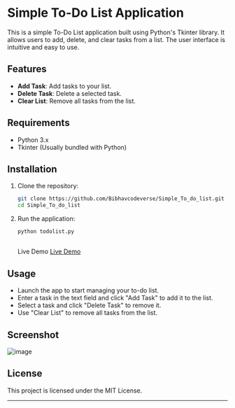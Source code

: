 

# Simple To-Do List Application

This is a simple To-Do List application built using Python's Tkinter library. It allows users to add, delete, and clear tasks from a list. The user interface is intuitive and easy to use.

## Features

- **Add Task**: Add tasks to your list.
- **Delete Task**: Delete a selected task.
- **Clear List**: Remove all tasks from the list.

## Requirements

- Python 3.x
- Tkinter (Usually bundled with Python)

## Installation

1. Clone the repository:
   ```bash
   git clone https://github.com/Bibhavcodeverse/Simple_To_do_list.git
   cd Simple_To_do_list
   ```

2. Run the application:
   ```bash
   python todolist.py
   ```

   ##
   Live Demo
   [Live Demo](https://todoli.streamlit.app/)

## Usage

- Launch the app to start managing your to-do list.
- Enter a task in the text field and click "Add Task" to add it to the list.
- Select a task and click "Delete Task" to remove it.
- Use "Clear List" to remove all tasks from the list.

## Screenshot
![image](https://github.com/user-attachments/assets/e5eedfc4-7e6a-4848-b4b4-8722085347d0)


## License

This project is licensed under the MIT License.

---
